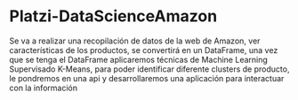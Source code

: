 # Platzi-DataScienceAmazon
Se va a realizar una recopilación de datos de la web de Amazon, ver características de los productos, se convertirá en un DataFrame, una vez que se tenga el DataFrame aplicaremos técnicas de Machine Learning Supervisado K-Means, para poder identificar diferente clusters de producto, le pondremos en una api y desarrollaremos una aplicación para interactuar con la información

